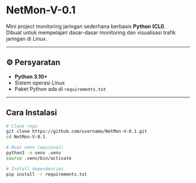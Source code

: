 # NetMon-V-0.1
Mini project monitoring jaringan sederhana berbasis **Python (CLI)**.  
Dibuat untuk mempelajari dasar-dasar monitoring dan visualisasi trafik jaringan di Linux.

---

## ⚙️ Persyaratan
- **Python 3.10+**
- Sistem operasi Linux
- Paket Python ada di `requirements.txt`

---

## Cara Instalasi
```bash
# Clone repo
git clone https://github.com/username/NetMon-V-0.1.git
cd NetMon-V-0.1

# Buat venv (opsional)
python3 -m venv .venv
source .venv/bin/activate

# Install dependencies
pip install -r requirements.txt
